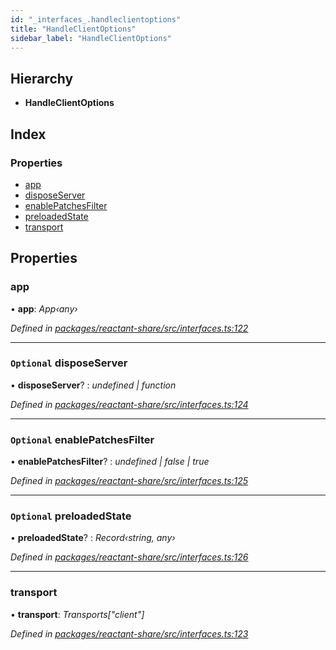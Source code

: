 ```yaml
---
id: "_interfaces_.handleclientoptions"
title: "HandleClientOptions"
sidebar_label: "HandleClientOptions"
---
```


## Hierarchy

* **HandleClientOptions**

## Index

### Properties

* [app](_interfaces_.handleclientoptions.md#app)
* [disposeServer](_interfaces_.handleclientoptions.md#optional-disposeserver)
* [enablePatchesFilter](_interfaces_.handleclientoptions.md#optional-enablepatchesfilter)
* [preloadedState](_interfaces_.handleclientoptions.md#optional-preloadedstate)
* [transport](_interfaces_.handleclientoptions.md#transport)

## Properties

###  app

• **app**: *App‹any›*

*Defined in [packages/reactant-share/src/interfaces.ts:122](https://github.com/unadlib/reactant/blob/02f8f232/packages/reactant-share/src/interfaces.ts#L122)*

___

### `Optional` disposeServer

• **disposeServer**? : *undefined | function*

*Defined in [packages/reactant-share/src/interfaces.ts:124](https://github.com/unadlib/reactant/blob/02f8f232/packages/reactant-share/src/interfaces.ts#L124)*

___

### `Optional` enablePatchesFilter

• **enablePatchesFilter**? : *undefined | false | true*

*Defined in [packages/reactant-share/src/interfaces.ts:125](https://github.com/unadlib/reactant/blob/02f8f232/packages/reactant-share/src/interfaces.ts#L125)*

___

### `Optional` preloadedState

• **preloadedState**? : *Record‹string, any›*

*Defined in [packages/reactant-share/src/interfaces.ts:126](https://github.com/unadlib/reactant/blob/02f8f232/packages/reactant-share/src/interfaces.ts#L126)*

___

###  transport

• **transport**: *Transports["client"]*

*Defined in [packages/reactant-share/src/interfaces.ts:123](https://github.com/unadlib/reactant/blob/02f8f232/packages/reactant-share/src/interfaces.ts#L123)*
